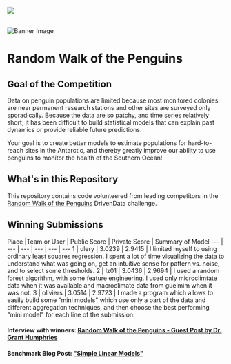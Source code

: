 [<img src='https://community.drivendata.org/uploads/default/optimized/1X/e055d38472b1ae95f54110375180ceb4449c026b_1_690x111.png'>](https://www.drivendata.org/)
<br><br>

![Banner Image](https://s3.amazonaws.com/drivendata-public-assets/banner.jpg)

# Random Walk of the Penguins
## Goal of the Competition
Data on penguin populations are limited because most monitored colonies are near permanent research stations and other sites are surveyed only sporadically. Because the data are so patchy, and time series relatively short, it has been difficult to build statistical models that can explain past dynamics or provide reliable future predictions.

Your goal is to create better models to estimate populations for hard-to-reach sites in the Antarctic, and thereby greatly improve our ability to use penguins to monitor the health of the Southern Ocean!

## What's in this Repository
This repository contains code volunteered from leading competitors in the [Random Walk of the Penguins](https://www.drivendata.org/competitions/47/penguins/) DrivenData challenge.

## Winning Submissions

Place |Team or User | Public Score | Private Score | Summary of Model
--- | --- | --- | --- | --- | ---
1 | ulery | 3.0239 | 2.9415 | I limited myself to using ordinary least squares regression. I spent a lot of time visualizing the data to understand what was going on, get an intuitive sense for pattern vs. noise, and to select some thresholds.
2 | lz01 | 3.0436 | 2.9694 | I used a random forest algorithm, with some feature engineering. I used only microclimtate data when it was available and macroclimate data from guelmim when it was not.
3 | oliviers | 3.0514 | 2.9723 | I made a program which allows to easily build some "mini models" which use only a part of the data and different aggregation techniques, and then choose the best performing "mini model" for each line of the submission.

#### Interview with winners: [Random Walk of the Penguins - Guest Post by Dr. Grant Humphries](http://drivendata.co/blog/random-walk-of-the-penguins/)

#### Benchmark Blog Post: ["Simple Linear Models"](http://drivendata.co/2017/04/28/penguins-benchmark/)
